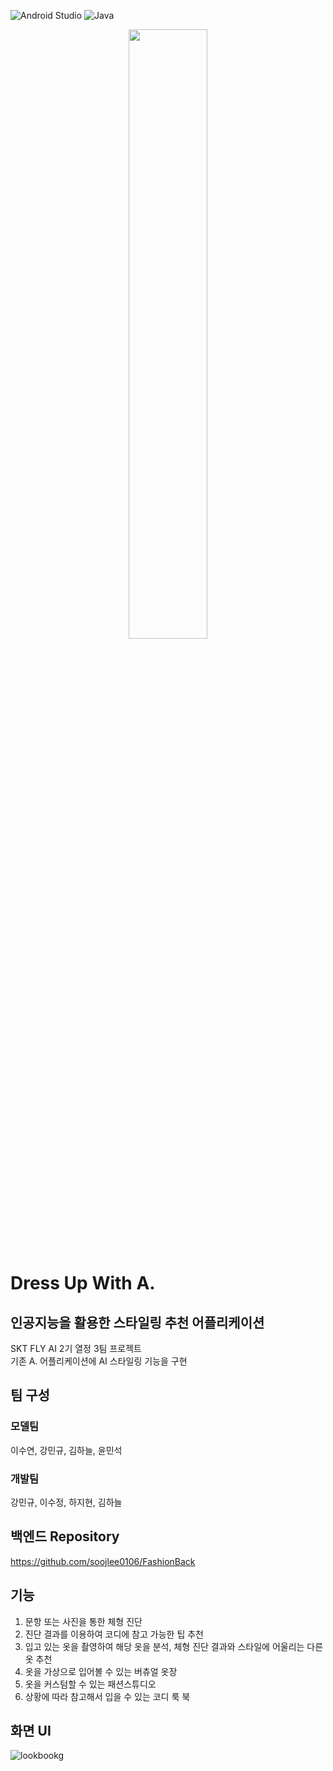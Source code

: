 ![Android Studio](https://img.shields.io/badge/Android%20Studio-3DDC84.svg?style=for-the-badge&logo=android-studio&logoColor=white)
![Java](https://img.shields.io/badge/java-%23ED8B00.svg?style=for-the-badge&logo=java&logoColor=white)


<p align="center"><img src="https://user-images.githubusercontent.com/55172514/220561676-8f2aa69d-c052-4a56-8f70-b7c921a4a8b1.png" width=50% /></p>

# Dress Up With A.

## 인공지능을 활용한 스타일링 추천 어플리케이션

SKT FLY AI 2기 열정 3팀 프로젝트  
기존 A. 어플리케이션에 AI 스타일링 기능을 구현

## 팀 구성

### 모델팀
이수연, 강민규, 김하늘, 윤민석

### 개발팀  
강민규, 이수정, 하지현, 김하늘


## 백엔드 Repository
https://github.com/soojlee0106/FashionBack


## 기능
1. 문항 또는 사진을 통한 체형 진단
2. 진단 결과를 이용하여 코디에 참고 가능한 팁 추천
3. 입고 있는 옷을 촬영하여 해당 옷을 분석, 체형 진단 결과와 스타일에 어울리는 다른 옷 추천
4. 옷을 가상으로 입어볼 수 있는 버츄얼 옷장
5. 옷을 커스텀할 수 있는 패션스튜디오
6. 상황에 따라 참고해서 입을 수 있는 코디 룩 북


## 화면 UI
![lookbookg](https://user-images.githubusercontent.com/104475739/220559166-8939eb6f-e30e-4504-a04b-32d17fa85b81.gif)
